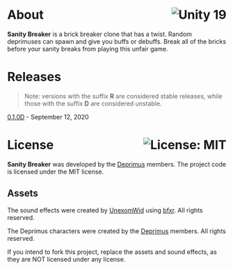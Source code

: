 # About <a href="https://unity.com"><img align="right" src="https://img.shields.io/badge/Unity-2019.4.9f1-000000?logo=Unity" alt="Unity 19" /></a>

**Sanity Breaker** is a brick breaker clone that has a twist. Random deprimuses can spawn and give you buffs or debuffs. Break all of the bricks before your sanity breaks from playing this unfair game.

# Releases

>Note: versions with the suffix **R** are considered stable releases, while those with the suffix **D** are considered unstable.

[0.1.0D](https://github.com/deprimus/SanityBreaker/releases/tag/0.1.0D) - September 12, 2020

# License <a href="https://github.com/deprimus/SanityBreaker/blob/master/LICENSE"><img align="right" src="https://img.shields.io/badge/License-MIT-blue.svg" alt="License: MIT" /></a>

**Sanity Breaker** was developed by the [Deprimus](https://wiki.deprimus.men) members. The project code is licensed under the MIT license.

## Assets

The sound effects were created by [UnexomWid](https://uw.exom.dev) using [bfxr](https://www.bfxr.net/). All rights reserved.

The Deprimus characters were created by the [Deprimus](https://wiki.deprimus.men) members. All rights reserved.

If you intend to fork this project, replace the assets and sound effects, as they are NOT licensed under any license.